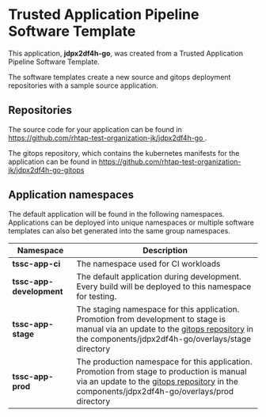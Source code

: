 # Trusted Application Pipeline Software Template

This application, **jdpx2df4h-go**, was created from a Trusted Application Pipeline Software Template.

The software templates create a new source and gitops deployment repositories with a sample source application. 

## Repositories

The source code for your application can be found in [https://github.com/rhtap-test-organization-jk/jdpx2df4h-go ](https://github.com/rhtap-test-organization-jk/jdpx2df4h-go ).
 
The gitops repository, which contains the kubernetes manifests for the application can be found in 
[https://github.com/rhtap-test-organization-jk/jdpx2df4h-go-gitops ](https://github.com/rhtap-test-organization-jk/jdpx2df4h-go-gitops ) 

## Application namespaces 

The default application will be found in the following namespaces. Applications can be deployed into unique namespaces or multiple software templates can also bet generated into the same group namespaces.  

|  Namespace   |  Description   |  
| -------- | -------- |
| **tssc-app-ci** | The namespace used for CI workloads |
| **tssc-app-development** | The default application during development. Every build will be deployed to this namespace for testing. |
| **tssc-app-stage** | The staging namespace for this application. Promotion from development to stage is manual via an update to the [gitops repository](https://github.com/rhtap-test-organization-jk/jdpx2df4h-go-gitops ) in the components/jdpx2df4h-go/overlays/stage directory |
| **tssc-app-prod** | The production namespace for this application. Promotion from stage to production is manual via an update to the [gitops repository](https://github.com/rhtap-test-organization-jk/jdpx2df4h-go-gitops ) in the components/jdpx2df4h-go/overlays/prod directory |